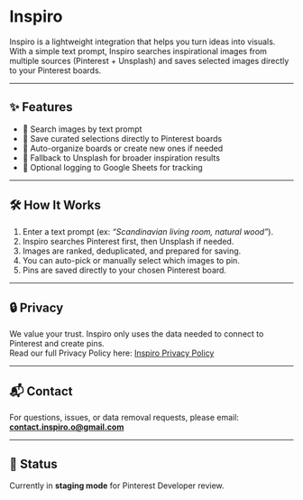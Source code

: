 # Inspiro

Inspiro is a lightweight integration that helps you turn ideas into visuals.  
With a simple text prompt, Inspiro searches inspirational images from multiple sources (Pinterest + Unsplash) and saves selected images directly to your Pinterest boards.  

---

## ✨ Features
- 🔎 Search images by text prompt  
- 📌 Save curated selections directly to Pinterest boards  
- 🎨 Auto-organize boards or create new ones if needed  
- 🔄 Fallback to Unsplash for broader inspiration results  
- 📝 Optional logging to Google Sheets for tracking  

---

## 🛠️ How It Works
1. Enter a text prompt (ex: *“Scandinavian living room, natural wood”*).  
2. Inspiro searches Pinterest first, then Unsplash if needed.  
3. Images are ranked, deduplicated, and prepared for saving.  
4. You can auto-pick or manually select which images to pin.  
5. Pins are saved directly to your chosen Pinterest board.  

---

## 🔒 Privacy
We value your trust. Inspiro only uses the data needed to connect to Pinterest and create pins.  
Read our full Privacy Policy here: [Inspiro Privacy Policy](https://ashhh0120.github.io/inspiro-privacy-policy/)  

---

## 📬 Contact
For questions, issues, or data removal requests, please email:  
**contact.inspiro.o@gmail.com**  

---

## 🚀 Status
Currently in **staging mode** for Pinterest Developer review.  

